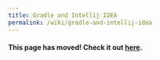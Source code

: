 ```yaml
---
title: Gradle and Intellij IDEA
permalink: /wiki/gradle-and-intellij-idea
---
```

#### This page has moved! Check it out [here](https://libgdx.com/dev/setup/).

<!-- Keep this page, since external sites might still link here -->